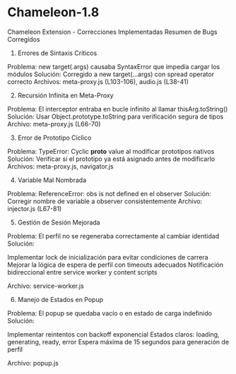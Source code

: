 # Chameleon-1.8
Chameleon Extension - Correcciones Implementadas
Resumen de Bugs Corregidos
1. Errores de Sintaxis Críticos

Problema: new target(.args) causaba SyntaxError que impedía cargar los módulos
Solución: Corregido a new target(...args) con spread operator correcto
Archivos: meta-proxy.js (L103-106), audio.js (L38-41)

2. Recursión Infinita en Meta-Proxy

Problema: El interceptor entraba en bucle infinito al llamar thisArg.toString()
Solución: Usar Object.prototype.toString para verificación segura de tipos
Archivo: meta-proxy.js (L66-70)

3. Error de Prototipo Cíclico

Problema: TypeError: Cyclic __proto__ value al modificar prototipos nativos
Solución: Verificar si el prototipo ya está asignado antes de modificarlo
Archivos: meta-proxy.js, navigator.js

4. Variable Mal Nombrada

Problema: ReferenceError: obs is not defined en el observer
Solución: Corregir nombre de variable a observer consistentemente
Archivo: injector.js (L67-81)

5. Gestión de Sesión Mejorada

Problema: El perfil no se regeneraba correctamente al cambiar identidad
Solución:

Implementar lock de inicialización para evitar condiciones de carrera
Mejorar la lógica de espera de perfil con timeouts adecuados
Notificación bidireccional entre service worker y content scripts


Archivo: service-worker.js

6. Manejo de Estados en Popup

Problema: El popup se quedaba vacío o en estado de carga indefinido
Solución:

Implementar reintentos con backoff exponencial
Estados claros: loading, generating, ready, error
Espera máxima de 15 segundos para generación de perfil


Archivo: popup.js
